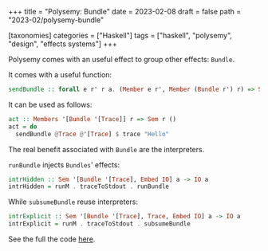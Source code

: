 +++
title = "Polysemy: Bundle"
date = 2023-02-08
draft = false
path = "2023-02/polysemy-bundle"

[taxonomies]
categories = ["Haskell"]
tags = ["haskell", "polysemy", "design", "effects systems"]
+++

Polysemy comes with an useful effect to group other effects: `Bundle`.

It comes with a useful function:

```haskell
sendBundle :: forall e r' r a. (Member e r', Member (Bundle r') r) => Sem (e ': r) a -> Sem r a
```

It can be used as follows:

```haskell
act :: Members '[Bundle '[Trace]] r => Sem r ()
act = do
  sendBundle @Trace @'[Trace] $ trace "Hello"
```

The real benefit associated with `Bundle` are the interpreters.

`runBundle` injects `Bundles`' effects:

```haskell
intrHidden :: Sem '[Bundle '[Trace], Embed IO] a -> IO a
intrHidden = runM . traceToStdout . runBundle
```

While `subsumeBundle` reuse interpreters:

```haskell
intrExplicit :: Sem '[Bundle '[Trace], Trace, Embed IO] a -> IO a
intrExplicit = runM . traceToStdout . subsumeBundle
```

See the full the code [here](https://github.com/blackheaven/blackheaven.github.io/blob/master/content/code/polysemy/src/Bundle.hs).
